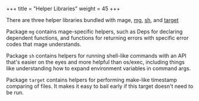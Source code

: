 +++
title = "Helper Libraries"
weight = 45
+++

There are three helper libraries bundled with mage,
[mg](https://godoc.org/github.com/mojzesh/mage/mg),
[sh](https://godoc.org/github.com/mojzesh/mage/sh), and 
[target](https://godoc.org/github.com/mojzesh/mage/target)  

Package `mg` contains mage-specific helpers, such as Deps for declaring
dependent functions, and functions for returning errors with specific error
codes that mage understands.

Package `sh` contains helpers for running shell-like commands with an API that's
easier on the eyes and more helpful than os/exec, including things like
understanding how to expand environment variables in command args.

Package `target` contains helpers for performing make-like timestamp comparing
of files.  It makes it easy to bail early if this target doesn't need to be run.
